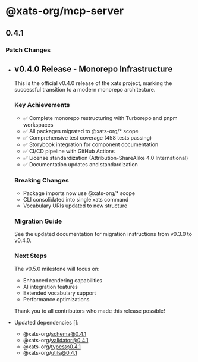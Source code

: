# @xats-org/mcp-server

## 0.4.1

### Patch Changes

- ## v0.4.0 Release - Monorepo Infrastructure

  This is the official v0.4.0 release of the xats project, marking the successful transition to a
  modern monorepo architecture.

  ### Key Achievements
  - ✅ Complete monorepo restructuring with Turborepo and pnpm workspaces
  - ✅ All packages migrated to @xats-org/\* scope
  - ✅ Comprehensive test coverage (458 tests passing)
  - ✅ Storybook integration for component documentation
  - ✅ CI/CD pipeline with GitHub Actions
  - ✅ License standardization (Attribution-ShareAlike 4.0 International)
  - ✅ Documentation updates and standardization

  ### Breaking Changes
  - Package imports now use @xats-org/\* scope
  - CLI consolidated into single xats command
  - Vocabulary URIs updated to new structure

  ### Migration Guide

  See the updated documentation for migration instructions from v0.3.0 to v0.4.0.

  ### Next Steps

  The v0.5.0 milestone will focus on:
  - Enhanced rendering capabilities
  - AI integration features
  - Extended vocabulary support
  - Performance optimizations

  Thank you to all contributors who made this release possible!

- Updated dependencies []:
  - @xats-org/schema@0.4.1
  - @xats-org/validator@0.4.1
  - @xats-org/types@0.4.1
  - @xats-org/utils@0.4.1
